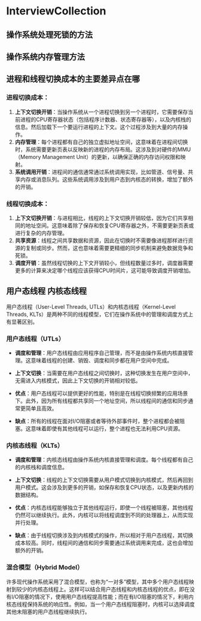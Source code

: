 # InterviewCollection

## 操作系统处理死锁的方法

## 操作系统内存管理方法

## 进程和线程切换成本的主要差异点在哪

### 进程切换成本：

1. **上下文切换开销**：当操作系统从一个进程切换到另一个进程时，它需要保存当前进程的CPU寄存器状态（包括程序计数器、状态寄存器等），以及内核栈的信息。然后加载下一个要运行进程的上下文。这个过程涉及到大量的内存操作。
2. **内存管理**：每个进程都有自己的独立虚拟地址空间，这意味着在进程间切换时，系统需要更新页表以反映新的进程的内存布局。这涉及到对硬件的MMU（Memory Management Unit）的更新，以确保正确的内存访问权限和映射。
3. **系统调用开销**：进程间的通信通常通过系统调用实现，比如管道、信号量、共享内存或消息队列。这些系统调用涉及到用户态到内核态的转换，增加了额外的开销。

### 线程切换成本：

1. **上下文切换开销**：与进程相比，线程的上下文切换开销较低，因为它们共享相同的地址空间。这意味着除了保存和恢复CPU寄存器之外，不需要更新页表或进行复杂的内存管理。
2. **共享资源**：线程之间共享数据和资源，因此在切换时不需要像进程那样进行资源的复制或同步。然而，这也意味着需要更精细的同步机制来避免数据竞争和死锁。
3. **调度开销**：虽然线程切换的上下文开销较小，但线程数量过多时，调度器需要更多的计算来决定哪个线程应该获得CPU时间片，这可能导致调度开销增加。

## 用户态线程 内核态线程

用户态线程（User-Level Threads, UTLs）和内核态线程（Kernel-Level Threads, KLTs）是两种不同的线程模型，它们在操作系统中的管理和调度方式上有显著区别。

### 用户态线程（UTLs）

- **调度和管理**：用户态线程由应用程序自己管理，而不是由操作系统内核直接管理。这意味着线程的创建、销毁、调度和同步都在用户空间中完成。
  
- **上下文切换**：当需要在用户态线程之间切换时，这种切换发生在用户空间中，无需进入内核模式，因此上下文切换的开销相对较低。
  
- **优点**：用户态线程可以提供更好的性能，特别是在线程切换频繁的应用场景下。此外，因为所有线程都共享同一个地址空间，所以线程间的通信和同步通常更简单且高效。
  
- **缺点**：所有的线程在面对I/O阻塞或者等待外部事件时，整个进程都会被阻塞。这意味着即使有其他线程可以运行，整个进程也无法利用CPU资源。

### 内核态线程（KLTs）

- **调度和管理**：内核态线程由操作系统内核直接管理和调度。每个线程都有自己的内核栈和调度信息。
  
- **上下文切换**：线程的上下文切换需要从用户模式切换到内核模式，然后再回到用户模式。这会涉及到更多的开销，如保存和恢复CPU状态，以及更新内核的数据结构。
  
- **优点**：内核态线程能够独立于其他线程运行，即使一个线程被阻塞，其他线程仍然可以继续执行。此外，内核可以将线程调度到不同的处理器上，从而实现并行处理。
  
- **缺点**：由于线程切换涉及到内核模式的操作，所以相对于用户态线程，其切换成本较高。同时，线程间的通信和同步需要通过系统调用来完成，这也会增加额外的开销。

### 混合模型（Hybrid Model）

许多现代操作系统采用了混合模型，也称为“一对多”模型，其中多个用户态线程映射到较少的内核态线程上。这样可以结合用户态线程和内核态线程的优点，即在没有I/O阻塞的情况下，使用用户态线程提高性能；而在有I/O阻塞的情况下，利用内核态线程保持系统的响应性。例如，当一个用户态线程阻塞时，内核可以选择调度其他未阻塞的用户态线程继续执行。
